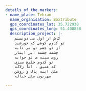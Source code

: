 ```yaml
---
details_of_the_markers:
- name_place: Tehran
  name_organisation: Boxtribute
  gps_coordinates_lat: 35.722938
  gps_coordinates_long: 51.408858
  description_project: |-
    کاش از اول می دونستم
    تو کدوم کوهی که خورشید
    از تو چشم تو می تابه
    چشمه چشمه ابر ایثار
    روی سینه ی تو خوابه
    تو کدوم خلیج سبزی
    که عمیق ، اما زلاله
    مثل اینه پاک و روشن
    مهربون مثل خیاله

---
```

